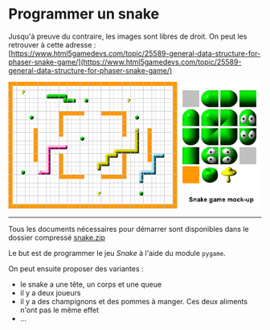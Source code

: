 # Programmer un snake

Jusqu'à preuve du contraire, les images sont libres de droit. On peut les retrouver à cette adresse : <br>
[https://www.html5gamedevs.com/topic/25589-general-data-structure-for-phaser-snake-game/](https://www.html5gamedevs.com/topic/25589-general-data-structure-for-phaser-snake-game/)

![Snake](https://github.com/NaturelEtChaud/NSI-Premiere/blob/main/mini-projets/Snake/iamges.png)

---

Tous les documents nécessaires pour démarrer sont disponibles dans le dossier compressé [snake.zip](https://github.com/NaturelEtChaud/NSI-Premiere/blob/main/mini-projets/Snake/snake.zip)

Le but est de programmer le jeu *Snake* à l'aide du module `pygame`.

On peut ensuite proposer des variantes :
* le snake a une tête, un corps et une queue
* il y a deux joueurs
* il y a des champignons et des pommes à manger. Ces deux aliments n'ont pas le même effet
* ...


